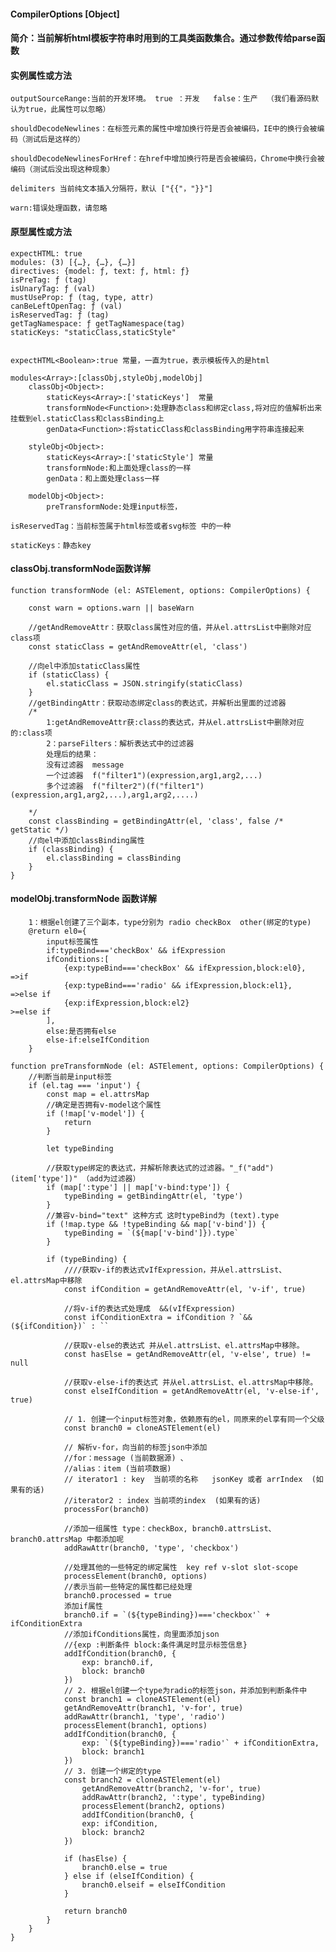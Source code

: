 #### CompilerOptions [Object]

#### 简介：当前解析html模板字符串时用到的工具类函数集合。通过参数传给parse函数


#### 实例属性或方法
    outputSourceRange:当前的开发环境。 true ：开发   false：生产  （我们看源码默认为true，此属性可以忽略）
    
    shouldDecodeNewlines：在标签元素的属性中增加换行符是否会被编码，IE中的换行会被编码（测试后是这样的）
    
    shouldDecodeNewlinesForHref：在href中增加换行符是否会被编码，Chrome中换行会被编码（测试后没出现这种现象）
    
    delimiters 当前纯文本插入分隔符，默认 ["{{"，"}}"]

    warn:错误处理函数，请忽略


#### 原型属性或方法

    expectHTML: true
    modules: (3) [{…}, {…}, {…}]
    directives: {model: ƒ, text: ƒ, html: ƒ}
    isPreTag: ƒ (tag)
    isUnaryTag: ƒ (val)
    mustUseProp: ƒ (tag, type, attr)
    canBeLeftOpenTag: ƒ (val)
    isReservedTag: ƒ (tag)
    getTagNamespace: ƒ getTagNamespace(tag)
    staticKeys: "staticClass,staticStyle"
    
    
    expectHTML<Boolean>:true 常量，一直为true，表示模板传入的是html
    
    modules<Array>:[classObj,styleObj,modelObj]
        classObj<Object>:
            staticKeys<Array>:['staticKeys']  常量
            transformNode<Function>:处理静态class和绑定class,将对应的值解析出来挂载到el.staticClass和classBinding上
            genData<Function>:将staticClass和classBinding用字符串连接起来
            
        styleObj<Object>:
            staticKeys<Array>:['staticStyle'] 常量
            transformNode:和上面处理class的一样
            genData：和上面处理class一样
    
        modelObj<Object>:
            preTransformNode:处理input标签，
    
    isReservedTag：当前标签属于html标签或者svg标签 中的一种 
    
    staticKeys：静态key
#### classObj.transformNode函数详解
```
function transformNode (el: ASTElement, options: CompilerOptions) {
    
    const warn = options.warn || baseWarn
    
    //getAndRemoveAttr：获取class属性对应的值，并从el.attrsList中删除对应class项
    const staticClass = getAndRemoveAttr(el, 'class')
  
    //向el中添加staticClass属性
    if (staticClass) {
        el.staticClass = JSON.stringify(staticClass)
    }
    //getBindingAttr：获取动态绑定class的表达式，并解析出里面的过滤器
    /*
        1:getAndRemoveAttr获:class的表达式，并从el.attrsList中删除对应的:class项
        2：parseFilters：解析表达式中的过滤器
        处理后的结果：
        没有过滤器  message
        一个过滤器  f("filter1")(expression,arg1,arg2,...)
        多个过滤器  f("filter2")(f("filter1")(expression,arg1,arg2,...),arg1,arg2,....)

    */
    const classBinding = getBindingAttr(el, 'class', false /* getStatic */)
    //向el中添加classBinding属性
    if (classBinding) {
        el.classBinding = classBinding
    }
}
```

#### modelObj.transformNode 函数详解
```
    1：根据el创建了三个副本，type分别为 radio checkBox  other(绑定的type)
    @return el0={
        input标签属性
        if:typeBind==='checkBox' && ifExpression
        ifConditions:[
            {exp:typeBind==='checkBox' && ifExpression,block:el0},   =>if
            {exp:typeBind==='radio' && ifExpression,block:el1},      =>else if
            {exp:ifExpression,block:el2}                            >=else if
        ],
        else:是否拥有else
        else-if:elseIfCondition
    }

function preTransformNode (el: ASTElement, options: CompilerOptions) {
    //判断当前是input标签
    if (el.tag === 'input') {
        const map = el.attrsMap
        //确定是否拥有v-model这个属性
        if (!map['v-model']) {
            return
        }
    
        let typeBinding
    
        //获取type绑定的表达式，并解析除表达式的过滤器。"_f("add")(item['type'])" （add为过滤器）
        if (map[':type'] || map['v-bind:type']) {
            typeBinding = getBindingAttr(el, 'type')
        }
        //兼容v-bind="text" 这种方式 这时typeBind为 (text).type
        if (!map.type && !typeBinding && map['v-bind']) {
            typeBinding = `(${map['v-bind']}).type`
        }
    
        if (typeBinding) {
            ////获取v-if的表达式vIfExpression，并从el.attrsList、el.attrsMap中移除
            const ifCondition = getAndRemoveAttr(el, 'v-if', true)

            //将v-if的表达式处理成  &&(vIfExpression)            
            const ifConditionExtra = ifCondition ? `&&(${ifCondition})` : ``
    
            //获取v-else的表达式 并从el.attrsList、el.attrsMap中移除。
            const hasElse = getAndRemoveAttr(el, 'v-else', true) != null

            //获取v-else-if的表达式 并从el.attrsList、el.attrsMap中移除。
            const elseIfCondition = getAndRemoveAttr(el, 'v-else-if', true)
            
            // 1. 创建一个input标签对象，依赖原有的el，同原来的el享有同一个父级
            const branch0 = cloneASTElement(el)
            
            // 解析v-for，向当前的标签json中添加
            //for：message (当前数据源) 、
            //alias：item (当前项数据)
            // iterator1 : key  当前项的名称   jsonKey 或者 arrIndex  (如果有的话)
            //iterator2 : index 当前项的index  (如果有的话)
            processFor(branch0)
           
            //添加一组属性 type：checkBox, branch0.attrsList、branch0.attrsMap 中都添加呢
            addRawAttr(branch0, 'type', 'checkbox')
            
            //处理其他的一些特定的绑定属性  key ref v-slot slot-scope 
            processElement(branch0, options)
            //表示当前一些特定的属性都已经处理
            branch0.processed = true 
            添加if属性
            branch0.if = `(${typeBinding})==='checkbox'` + ifConditionExtra
            //添加ifConditions属性，向里面添加json
            //{exp :判断条件 block:条件满足时显示标签信息}
            addIfCondition(branch0, {
                exp: branch0.if,
                block: branch0
            })
            // 2. 根据el创建一个type为radio的标签json，并添加到判断条件中
            const branch1 = cloneASTElement(el)
            getAndRemoveAttr(branch1, 'v-for', true)
            addRawAttr(branch1, 'type', 'radio')
            processElement(branch1, options)
            addIfCondition(branch0, {
                exp: `(${typeBinding})==='radio'` + ifConditionExtra,
                block: branch1
            })
            // 3. 创建一个绑定的type
            const branch2 = cloneASTElement(el)
                getAndRemoveAttr(branch2, 'v-for', true)
                addRawAttr(branch2, ':type', typeBinding)
                processElement(branch2, options)
                addIfCondition(branch0, {
                exp: ifCondition,
                block: branch2
            })
    
            if (hasElse) {
                branch0.else = true
            } else if (elseIfCondition) {
                branch0.elseif = elseIfCondition
            }
    
            return branch0
        }
    }
}

```
